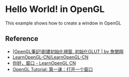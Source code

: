 # Hello World! in OpenGL

This example shows how to create a window in OpenGL

## Reference

- [[OpenGL筆記]創建初始化視窗. 初始化GLUT | by 詹閔翔](https://medium.com/ericzhan-publication/opengl%E7%AD%86%E8%A8%98-%E5%89%B5%E5%BB%BA%E5%88%9D%E5%A7%8B%E5%8C%96%E8%A6%96%E7%AA%97-dbe48fbb7a06)
- [LearnOpenGL-CN/LearnOpenGL-CN](https://github.com/LearnOpenGL-CN/LearnOpenGL-CN)
- [你好，窗口 - LearnOpenGL CN](https://learnopengl-cn.github.io/01%20Getting%20started/03%20Hello%20Window/)
- [OpenGL Tutorial: 第一课：打开一个窗口](http://www.opengl-tutorial.org/cn/beginners-tutorials/tutorial-1-opening-a-window/)
